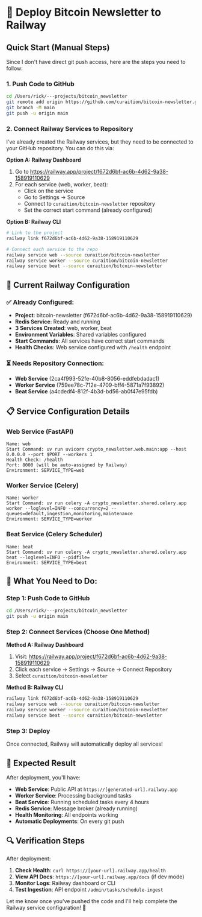# 🚀 Deploy Bitcoin Newsletter to Railway

## Quick Start (Manual Steps)

Since I don't have direct git push access, here are the steps you need to follow:

### 1. Push Code to GitHub
```bash
cd /Users/rick/---projects/bitcoin_newsletter
git remote add origin https://github.com/curaition/bitcoin-newsletter.git
git branch -M main
git push -u origin main
```

### 2. Connect Railway Services to Repository
I've already created the Railway services, but they need to be connected to your GitHub repository. You can do this via:

**Option A: Railway Dashboard**
1. Go to https://railway.app/project/f672d6bf-ac6b-4d62-9a38-158919110629
2. For each service (web, worker, beat):
   - Click on the service
   - Go to Settings → Source
   - Connect to `curaition/bitcoin-newsletter` repository
   - Set the correct start command (already configured)

**Option B: Railway CLI**
```bash
# Link to the project
railway link f672d6bf-ac6b-4d62-9a38-158919110629

# Connect each service to the repo
railway service web --source curaition/bitcoin-newsletter
railway service worker --source curaition/bitcoin-newsletter  
railway service beat --source curaition/bitcoin-newsletter
```

## 🎯 Current Railway Configuration

### ✅ Already Configured:
- **Project**: bitcoin-newsletter (f672d6bf-ac6b-4d62-9a38-158919110629)
- **Redis Service**: Ready and running
- **3 Services Created**: web, worker, beat
- **Environment Variables**: Shared variables configured
- **Start Commands**: All services have correct start commands
- **Health Checks**: Web service configured with `/health` endpoint

### ⏳ Needs Repository Connection:
- **Web Service** (2ca4f993-52fe-40b8-8056-eddfebdadac1)
- **Worker Service** (759ee78c-712e-4709-bff4-5871a7f93892)
- **Beat Service** (a4cdedf4-812f-4b3d-bd56-ab0f47e95fdb)

## 📋 Service Configuration Details

### Web Service (FastAPI)
```
Name: web
Start Command: uv run uvicorn crypto_newsletter.web.main:app --host 0.0.0.0 --port $PORT --workers 1
Health Check: /health
Port: 8000 (will be auto-assigned by Railway)
Environment: SERVICE_TYPE=web
```

### Worker Service (Celery)
```
Name: worker  
Start Command: uv run celery -A crypto_newsletter.shared.celery.app worker --loglevel=INFO --concurrency=2 --queues=default,ingestion,monitoring,maintenance
Environment: SERVICE_TYPE=worker
```

### Beat Service (Celery Scheduler)
```
Name: beat
Start Command: uv run celery -A crypto_newsletter.shared.celery.app beat --loglevel=INFO --pidfile=
Environment: SERVICE_TYPE=beat
```

## 🔧 What You Need to Do:

### Step 1: Push Code to GitHub
```bash
cd /Users/rick/---projects/bitcoin_newsletter
git push -u origin main
```

### Step 2: Connect Services (Choose One Method)

**Method A: Railway Dashboard**
1. Visit: https://railway.app/project/f672d6bf-ac6b-4d62-9a38-158919110629
2. Click each service → Settings → Source → Connect Repository
3. Select `curaition/bitcoin-newsletter`

**Method B: Railway CLI**
```bash
railway link f672d6bf-ac6b-4d62-9a38-158919110629
railway service web --source curaition/bitcoin-newsletter
railway service worker --source curaition/bitcoin-newsletter
railway service beat --source curaition/bitcoin-newsletter
```

### Step 3: Deploy
Once connected, Railway will automatically deploy all services!

## 🎉 Expected Result

After deployment, you'll have:
- **Web Service**: Public API at `https://[generated-url].railway.app`
- **Worker Service**: Processing background tasks
- **Beat Service**: Running scheduled tasks every 4 hours
- **Redis Service**: Message broker (already running)
- **Health Monitoring**: All endpoints working
- **Automatic Deployments**: On every git push

## 🔍 Verification Steps

After deployment:
1. **Check Health**: `curl https://[your-url].railway.app/health`
2. **View API Docs**: `https://[your-url].railway.app/docs` (if dev mode)
3. **Monitor Logs**: Railway dashboard or CLI
4. **Test Ingestion**: API endpoint `/admin/tasks/schedule-ingest`

Let me know once you've pushed the code and I'll help complete the Railway service configuration! 🚀
